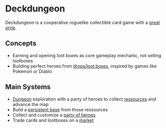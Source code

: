 # Deckdungeon

Deckdungeon is a cooperative roguelike collectible card game with a [great style](Style.md).

## Concepts
- Earning and opening loot boxes as core gameplay mechanic, not selling lootboxes
- Building perfect heroes from [drops/loot boxes](Lootboxes.md), inspired by games like Pokemon or Diablo

## Main Systems
- [Dungeon](Dungeons.md) exploration with a party of heroes to collect [ressources](Resources.md) and advance the map
- Build a [persistent base](Base.md) from those ressources
- Collect and customize a [party of heroes](Heroes.md)
- Trade cards and lootboxes on a [market](Market.md)